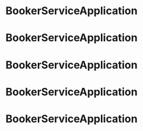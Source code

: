 # BookerServiceApplication
# BookerServiceApplication
# BookerServiceApplication
# BookerServiceApplication
# BookerServiceApplication

